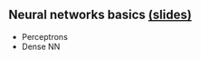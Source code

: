 ## **Neural networks basics** [(slides)](/pages/c_10_neural_networks_basics/neural_networks_basics.pdf)

- Perceptrons
- Dense NN

